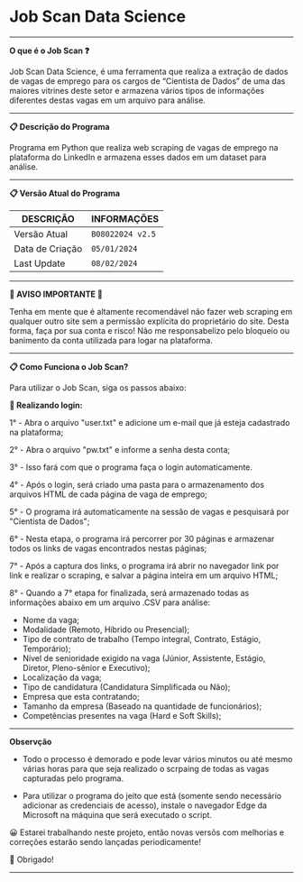 # Job Scan Data Science
___

**O que é o Job Scan ❓**

Job Scan Data Science, é uma ferramenta que realiza a extração de dados de vagas de emprego para os cargos de “Cientista de Dados” de uma das maiores vitrines deste setor e armazena vários tipos de informações diferentes destas vagas em um arquivo para análise.

___

**📋 Descrição do Programa**

Programa em Python que realiza web scraping de vagas de emprego na plataforma do LinkedIn e armazena esses dados em um dataset para análise.
___

**📋 Versão Atual do Programa**

|DESCRIÇÃO       | INFORMAÇÕES     |
|----------------|-----------------|
|Versão Atual    |`B08022024 v2.5` |
|Data de Criação |`05/01/2024`     |
|Last Update     |`08/02/2024`     |

___

**🔴 AVISO IMPORTANTE 🔴**

Tenha em mente que é altamente recomendável não fazer web scraping em qualquer outro site sem a permissão explícita do proprietário do site.
Desta forma, faça por sua conta e risco! Não me responsabelizo pelo bloqueio ou banimento da conta utilizada para logar na plataforma.

___

**📋 Como Funciona o Job Scan?**

Para utilizar o Job Scan, siga os passos abaixo:

**🎯 Realizando login:**

1° - Abra o arquivo "user.txt" e adicione um e-mail que já esteja cadastrado na plataforma;

2° - Abra o arquivo "pw.txt" e informe a senha desta conta;

3° - Isso fará com que o programa faça o login automaticamente.

4° - Após o login, será criado uma pasta para o armazenamento dos arquivos HTML de cada página de vaga de emprego;
  
5° - O programa irá automaticamente na sessão de vagas e pesquisará por "Cientista de Dados";

6° - Nesta etapa, o programa irá percorrer por 30 páginas e armazenar todos os links de vagas encontrados nestas páginas;

7° - Após a captura dos links, o programa irá abrir no navegador link por link e realizar o scraping, e salvar a página inteira em um arquivo HTML;

8° - Quando a 7° etapa for finalizada, será armazenado todas as informações abaixo em um arquivo .CSV para análise:
- Nome da vaga; 
- Modalidade (Remoto, Híbrido ou Presencial); 
- Tipo de contrato de trabalho (Tempo integral, Contrato, Estágio, Temporário); 
- Nível de senioridade exigido na vaga (Júnior, Assistente, Estágio, Diretor, Pleno-sênior e Executivo); 
- Localização da vaga; 
- Tipo de candidatura (Candidatura Simplificada ou Não); 
- Empresa que esta contratando; 
- Tamanho da empresa (Baseado na quantidade de funcionários); 
- Competências presentes na vaga (Hard e Soft Skills);  

___

**Observção**

- Todo o processo é demorado e pode levar vários minutos ou até mesmo várias horas para que seja realizado o scrpaing de todas as vagas capturadas pelo programa.

- Para utilizar o programa do jeito que está (somente sendo necessário adicionar as credenciais de acesso), instale o navegador Edge da Microsoft na máquina que será executado o script.

😀 Estarei trabalhando neste projeto, então novas versõs com melhorias e correções estarão sendo lançadas periodicamente!

🖖 Obrigado!

___

